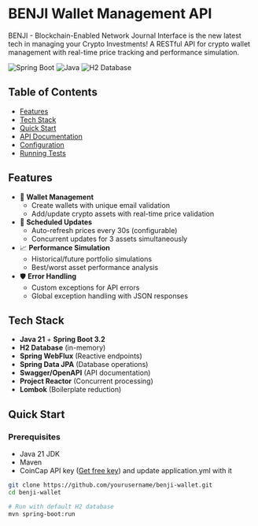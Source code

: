 # BENJI Wallet Management API

BENJI - Blockchain-Enabled Network Journal Interface is the new latest tech in managing your Crypto Investments!
A RESTful API for crypto wallet management with real-time price tracking and performance simulation.

![Spring Boot](https://img.shields.io/badge/Spring%20Boot-3.2-blue)
![Java](https://img.shields.io/badge/Java-21-red)
![H2 Database](https://img.shields.io/badge/H2-Database-green)

## Table of Contents
- [Features](#features)
- [Tech Stack](#tech-stack)
- [Quick Start](#quick-start)
- [API Documentation](#api-documentation)
- [Configuration](#configuration)
- [Running Tests](#running-tests)

## Features
- 🪪 **Wallet Management**  
  - Create wallets with unique email validation
  - Add/update crypto assets with real-time price validation
- 🔄 **Scheduled Updates**  
  - Auto-refresh prices every 30s (configurable)
  - Concurrent updates for 3 assets simultaneously
- 📈 **Performance Simulation**  
  - Historical/future portfolio simulations
  - Best/worst asset performance analysis
- 🛡️ **Error Handling**  
  - Custom exceptions for API errors
  - Global exception handling with JSON responses

## Tech Stack
- **Java 21** + **Spring Boot 3.2**
- **H2 Database** (in-memory)
- **Spring WebFlux** (Reactive endpoints)
- **Spring Data JPA** (Database operations)
- **Swagger/OpenAPI** (API documentation)
- **Project Reactor** (Concurrent processing)
- **Lombok** (Boilerplate reduction)

## Quick Start

### Prerequisites
- Java 21 JDK
- Maven
- CoinCap API key ([Get free key](https://pro.coincap.io/signup)) and update application.yml with it

```bash
git clone https://github.com/yourusername/benji-wallet.git
cd benji-wallet

# Run with default H2 database
mvn spring-boot:run
